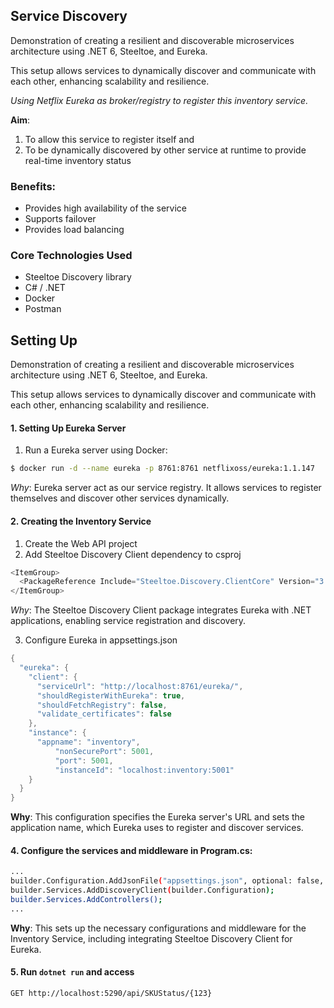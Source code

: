 ## Service Discovery 

Demonstration of creating a resilient and discoverable microservices architecture using .NET 6, Steeltoe, and Eureka. 

This setup allows services to dynamically discover and communicate with each other, enhancing scalability and resilience.

*Using Netflix Eureka as broker/registry to register this inventory service.*

**Aim**: 
1. To allow this service to register itself and
2. To be dynamically discovered by other service at runtime to provide real-time inventory status

### Benefits:
- Provides high availability of the service
- Supports failover
- Provides load balancing

### Core Technologies Used
- Steeltoe Discovery library
- C# / .NET
- Docker
- Postman


## Setting Up
Demonstration of creating a resilient and discoverable microservices architecture using .NET 6, Steeltoe, and Eureka. 

This setup allows services to dynamically discover and communicate with each other, enhancing scalability and resilience.

#### 1. Setting Up Eureka Server
1. Run a Eureka server using Docker:

```bash
$ docker run -d --name eureka -p 8761:8761 netflixoss/eureka:1.1.147
```
*Why*: Eureka server act as our service registry. It allows services to register themselves and discover other services dynamically.

#### 2. Creating the Inventory Service
1. Create the Web API project
2. Add Steeltoe Discovery Client dependency to csproj

```c#
<ItemGroup>
  <PackageReference Include="Steeltoe.Discovery.ClientCore" Version="3.1.4" />
</ItemGroup>
```
*Why*: The Steeltoe Discovery Client package integrates Eureka with .NET applications, enabling service registration and discovery.

3. Configure Eureka in appsettings.json
```c#
{
  "eureka": {
    "client": {
      "serviceUrl": "http://localhost:8761/eureka/",
      "shouldRegisterWithEureka": true,
      "shouldFetchRegistry": false,
      "validate_certificates": false
    },
    "instance": {
      "appname": "inventory",
          "nonSecurePort": 5001,
          "port": 5001,
          "instanceId": "localhost:inventory:5001"
    }
  }
}
```
**Why**: This configuration specifies the Eureka server's URL and sets the application name, which Eureka uses to register and discover services.

#### 4. Configure the services and middleware in Program.cs:

```bash
...
builder.Configuration.AddJsonFile("appsettings.json", optional: false, reloadOnChange: true);
builder.Services.AddDiscoveryClient(builder.Configuration);
builder.Services.AddControllers();
...
```
**Why**: This sets up the necessary configurations and middleware for the Inventory Service, including integrating Steeltoe Discovery Client for Eureka.

#### 5. Run `dotnet run` and access
```bash
GET http://localhost:5290/api/SKUStatus/{123}
```



